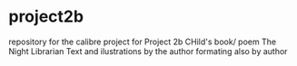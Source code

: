 # project2b
repository for the calibre project for Project 2b
CHild's book/ poem The Night Librarian
Text and ilustrations by the author
formating also by author
